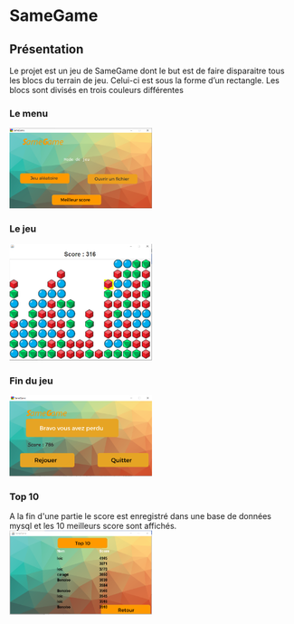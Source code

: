 # SameGame

## Présentation

Le projet est un jeu de SameGame dont le but est de faire disparaitre tous les blocs du terrain de jeu. Celui-ci est sous la forme d’un rectangle. Les blocs sont divisés en trois couleurs différentes

### Le menu
<img src="menu.PNG" alt="menu" width="50%">

### Le jeu
<img src="game.PNG" alt="game" width="50%">

### Fin du jeu
<img src="finish.PNG" alt="finish" width="50%">

### Top 10
A la fin d'une partie le score est enregistré dans une base de données mysql et les 10 meilleurs score sont affichés.
<img src="scoreboard.PNG" alt="streamer" width="50%">
